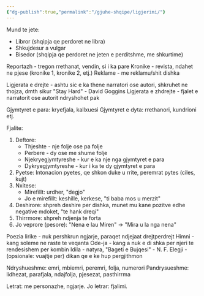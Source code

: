 ```yaml
---
{"dg-publish":true,"permalink":"/gjuhe-shqipe/ligjerimi/"}
---
```



Mund te jete:
- Libror (shqipja qe perdoret ne libra)
- Shkujdesur a vulgar
- Bisedor (shqipja qe perdoret ne jeten e perditshme, me shkurtime)

Reportazh - tregon rrethanat, vendin, si i ka pare
Kronike - revista, ndahet ne pjese (kronike 1, kronike 2, etj.)
Reklame - me reklamu/shit dishka

Ligjerata e drejte - ashtu sic e ka thene narratori ose autori, shkruhet ne thojza, dmth sikur "Stay Hard" - David Goggins
Ligjerata e zhdrejte - fjalet e narratorit ose autorit ndryshohet pak

Gjymtyret e para: kryefjala, kallxuesi
Gjymtyret e dyta: rrethanori, kundrioni etj.

Fjalite:
1. Deftore:
	- Thjeshte - nje folje ose pa folje
	- Perbere - dy ose me shume folje
	- Njekryegjymtyreshe - kur e ka nje nga gjymtyret e para
	- Dykryegjymtyreshe - kur i ka te dy gjymtyret e para
2. Pyetse: Intonacion pyetes, qe shkon duke u rrite, peremrat pytes (ciles, kujt)
3. Nxitese:
	- Mirefillt: urdher, "degjo"
	- Jo e mirefillt: keshille, kerkese, "ti baba mos u merzit"
4. Deshirore: shpreh deshire per dishka, munet mu kane pozitve edhe negative mdoket, "te hank dreqi"
5. Thirrmore: shpreh ndjenja te forta
6. Jo veprore (pesore): "Nena e lau Miren" -> "Mira u la nga nena"

Poezia lirike - nuk pershkrun ngjarje, paraqet ndjejaat drejtperdrejt
Himni - kang soleme ne raste te veqanta
Ode-ja - kang a nuk e di shka per njeri te rendesishem per kombin
Idila - natyra, "Bageti e Bujqesi" - N. F.
Elegji - (opsionale: vuajtje per) dikan qe e ke hup pergjithmon

Ndryshueshme: emri, mbiemri, peremri, folja, numerori
Pandrysueshme: lidhezat, parafjala, ndajfolja, pjesezat, pasthirrma

Letrat: me personazhe, ngjarje.
Jo letrar: fjalimi.